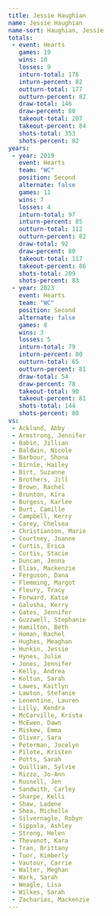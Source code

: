 ```yaml
---
title: Jessie Haughian
name: Jessie Haughian
name-sort: Haughian, Jessie
totals:
 - event: Hearts
   games: 19
   wins: 10
   losses: 9
   inturn-total: 176
   inturn-percent: 82
   outturn-total: 177
   outturn-percent: 82
   draw-total: 146
   draw-percent: 80
   takeout-total: 207
   takeout-percent: 84
   shots-total: 353
   shots-percent: 82
years:
 - year: 2019
   event: Hearts
   team: "WC"
   position: Second
   alternate: false
   games: 11
   wins: 7
   losses: 4
   inturn-total: 97
   inturn-percent: 85
   outturn-total: 112
   outturn-percent: 82
   draw-total: 92
   draw-percent: 80
   takeout-total: 117
   takeout-percent: 86
   shots-total: 209
   shots-percent: 83
 - year: 2023
   event: Hearts
   team: "WC"
   position: Second
   alternate: false
   games: 8
   wins: 3
   losses: 5
   inturn-total: 79
   inturn-percent: 80
   outturn-total: 65
   outturn-percent: 81
   draw-total: 54
   draw-percent: 78
   takeout-total: 90
   takeout-percent: 81
   shots-total: 144
   shots-percent: 80
vs:
 - Ackland, Abby
 - Armstrong, Jennifer
 - Babin, Jillian
 - Baldwin, Nicole
 - Barbour, Shona
 - Birnie, Hailey
 - Birt, Suzanne
 - Brothers, Jill
 - Brown, Rachel
 - Brunton, Kira
 - Burgess, Karlee
 - Burt, Camille
 - Campbell, Kerry
 - Carey, Chelsea
 - Christianson, Marie
 - Courtney, Joanne
 - Curtis, Erica
 - Curtis, Stacie
 - Duncan, Jenna
 - Elias, Mackenzie
 - Ferguson, Dana
 - Flemming, Margot
 - Fleury, Tracy
 - Forward, Katie
 - Galusha, Kerry
 - Gates, Jennifer
 - Guzzwell, Stephanie
 - Hamilton, Beth
 - Homan, Rachel
 - Hughes, Meaghan
 - Hunkin, Jessie
 - Hynes, Julie
 - Jones, Jennifer
 - Kelly, Andrea
 - Koltun, Sarah
 - Lawes, Kaitlyn
 - Lawton, Stefanie
 - Lenentine, Lauren
 - Lilly, Kendra
 - McCarville, Krista
 - McEwen, Dawn
 - Miskew, Emma
 - Oliver, Sara
 - Peterman, Jocelyn
 - Pilote, Kristen
 - Potts, Sarah
 - Quillian, Sylvie
 - Rizzo, Jo-Ann
 - Rusnell, Jen
 - Sandwith, Carley
 - Sharpe, Kelli
 - Shaw, Ladene
 - Shea, Michelle
 - Silvernagle, Robyn
 - Sippala, Ashley
 - Strong, Helen
 - Thevenot, Kara
 - Tran, Brittany
 - Tuor, Kimberly
 - Vautour, Carrie
 - Walter, Meghan
 - Wark, Sarah
 - Weagle, Lisa
 - Wilkes, Sarah
 - Zacharias, Mackenzie
---
```


